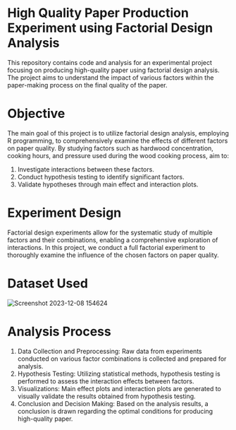 # High Quality Paper Production Experiment using Factorial Design Analysis

This repository contains code and analysis for an experimental project focusing on producing high-quality paper using factorial design analysis. The project aims to understand the impact of various factors within the paper-making process on the final quality of the paper.

# Objective

The main goal of this project is to utilize factorial design analysis, employing R programming, to comprehensively examine the effects of different factors on paper quality. By studying factors such as hardwood concentration, cooking hours, and pressure used during the wood cooking process, aim to:

1. Investigate interactions between these factors.
2. Conduct hypothesis testing to identify significant factors.
3. Validate hypotheses through main effect and interaction plots.

# Experiment Design
Factorial design experiments allow for the systematic study of multiple factors and their combinations, enabling a comprehensive exploration of interactions. In this project, we conduct a full factorial experiment to thoroughly examine the influence of the chosen factors on paper quality.

# Dataset Used
![Screenshot 2023-12-08 154624](https://github.com/nikain28/Accident-Risk-Index/assets/129468757/357a04b4-57cc-4a01-8582-8876462336a6)

# Analysis Process

1. Data Collection and Preprocessing: Raw data from experiments conducted on various factor combinations is collected and prepared for analysis.
2. Hypothesis Testing: Utilizing statistical methods, hypothesis testing is performed to assess the interaction effects between factors.
3. Visualizations: Main effect plots and interaction plots are generated to visually validate the results obtained from hypothesis testing.
4. Conclusion and Decision Making: Based on the analysis results, a conclusion is drawn regarding the optimal conditions for producing high-quality paper.
